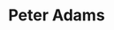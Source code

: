 ---
avatar: /images/people/peter-adams.jpg
avatar_small: /images/people/peter-adams_small.jpg
bio: Photographer in Silicon Valley of Faces of Open Source, an on-going photographic
  documentation of people behind the development and advancement of the open source
  revolution.
homepage: http://www.peteradamsphoto.com
instagram: https://instagram.com/peteradamsphoto
linkedin: null
title: Peter Adams
twitter: https://twitter.com/facesopensource
type: guest
username: peter-adams
youtube: null
---